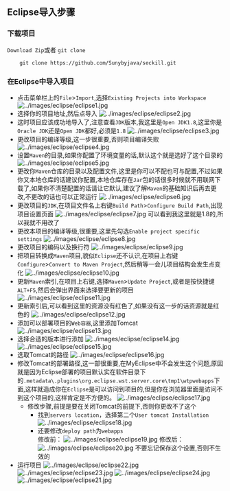 ## Eclipse导入步骤
### 下载项目
`Download Zip`或者 `git clone`
``` shell
	git clone https://github.com/Sunybyjava/seckill.git
```
### 在Eclipse中导入项目
  -  点击菜单栏上的`File`>`Import`,选择`Existing Projects into Workspace`
  ![../images/eclipse/eclipse1.jpg](../images/eclipse/eclipse1.jpg)
  - 选择你的项目地址,然后点导入
  ![../images/eclipse/eclipse2.jpg](../images/eclipse/eclipse2.jpg)
  - 这时项目应该成功地导入了,注意查看`JDK`版本,我这里是`Open JDK1.8`,这里你是`Oracle JDK`还是`Open JDK`都好,必须是`1.8`
  ![../images/eclipse/eclipse3.jpg](../images/eclipse/eclipse3.jpg)
  - 更改项目的编译等级,这一步很重要,否则项目编译失败
   ![../images/eclipse/eclipse4.jpg](../images/eclipse/eclipse4.jpg)
   - 设置`Maven`的目录,如果你配置了环境变量的话,默认这个就是选好了这个目录的
   ![../images/eclipse/eclipse5.jpg](../images/eclipse/eclipse5.jpg)
   - 更改你`Maven`仓库的目录以及配置文件,这里是你可以不配也可与配置,不过如果你又本地仓库的话建议你配置,本地仓库存在`Jar`包的话很多时候就不用联网下载了,如果你不清楚配置的话请让它默认,建议了解`Maven`的基础知识后再去更改,不更改的话也可以正常运行
    ![../images/eclipse/eclipse6.jpg](../images/eclipse/eclipse6.jpg)
   - 更改项目的`JDK`,在项目文件名上右键`Build Path`>`Configure Build Path`,出现项目设置页面
    ![../images/eclipse/eclipse7.jpg](../images/eclipse/eclipse7.jpg)
    可以看到我这里就是1.8的,所以我就不用改了
   - 更改本项目的编译等级,很重要,这里先勾选`Enable project specific settings`
   ![../images/eclipse/eclipse8.jpg](../images/eclipse/eclipse8.jpg)
   -  更改项目的编码以及换行符
    ![../images/eclipse/eclipse9.jpg](../images/eclipse/eclipse9.jpg)
   - 把项目转换成`Maven`项目,貌似`Eclipse`还不认识,在项目上右键`Configure`>`Convert to Maven Project`,然后稍等一会儿项目结构会发生点变化
   ![../images/eclipse/eclipse10.jpg](../images/eclipse/eclipse10.jpg)
   - 更新`Maven`索引,在项目上右键,选择`Maven`>`Update Project`,或者是按快捷键`ALT+F5`,然后会弹出界面来选择要更新的项目
   ![../images/eclipse/eclipse11.jpg](../images/eclipse/eclipse11.jpg)
   - 更新索引后,可以看到这里的资源没有红色了,如果没有这一步的话资源就是红色的
   ![../images/eclipse/eclipse12.jpg](../images/eclipse/eclipse12.jpg)
   - 添加可以部署项目的`Web容器`,这里添加Tomcat
   ![../images/eclipse/eclipse13.jpg](../images/eclipse/eclipse13.jpg)
   - 选择合适的版本进行添加
   ![../images/eclipse/eclipse14.jpg](../images/eclipse/eclipse14.jpg)
   ![../images/eclipse/eclipse15.jpg](../images/eclipse/eclipse15.jpg)
   - 选取Tomcat的路径
   ![../images/eclipse/eclipse16.jpg](../images/eclipse/eclipse16.jpg)
   - 修改Tomcat的部署路径,这一部很重要,在MyEclipse中不会发生这个问题,原因就是因为Eclipse部署的项目默认实在软件目录下的`.metadata\.plugins\org.eclipse.wst.server.core\tmp1\wtpwebapps`下面,这样就造成你在`Eclipse`是可以访问到项目的,但是你在浏览器里面是访问不到这个项目的,这样肯定是不方便的。
   ![../images/eclipse/eclipse17.jpg](../images/eclipse/eclipse17.jpg)
      + 修改步骤,前提是要在关闭Tomcat的前提下,否则你更改不了这个
         + 找到`servers location`，选择第二个`User tomcat Installation`
        ![../images/eclipse/eclipse18.jpg](../images/eclipse/eclipse18.jpg)
        + 还要修改`deploy path`为`webapps`  
        修改前：
          ![../images/eclipse/eclipse19.jpg](../images/eclipse/eclipse19.jpg)
        修改后：
          ![../images/eclipse/eclipse20.jpg](../images/eclipse/eclipse20.jpg)
          不要忘记保存这个设置,否则不生效的
   - 运行项目
   ![../images/eclipse/eclipse22.jpg](../images/eclipse/eclipse22.jpg)
    ![../images/eclipse/eclipse23.jpg](../images/eclipse/eclipse23.jpg)
     ![../images/eclipse/eclipse24.jpg](../images/eclipse/eclipse24.jpg)
   ![../images/eclipse/eclipse21.jpg](../images/eclipse/eclipse21.jpg)
   
   
   
   
   
   
   
   
   
   
   
   
   
   
   
   
   
   
   
   
